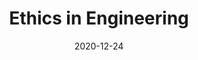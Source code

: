 ---
title: "Ethics in Engineering"
authors:
    - "Mike Martin"
    - "Roland Schinzinger"
categories: 
    - "ethics"
    - "engineering"
link: "https://www.bookdepository.com/Ethics-Engineering-Mike-Martin/9780071112932"
date: "2020-12-24"
---